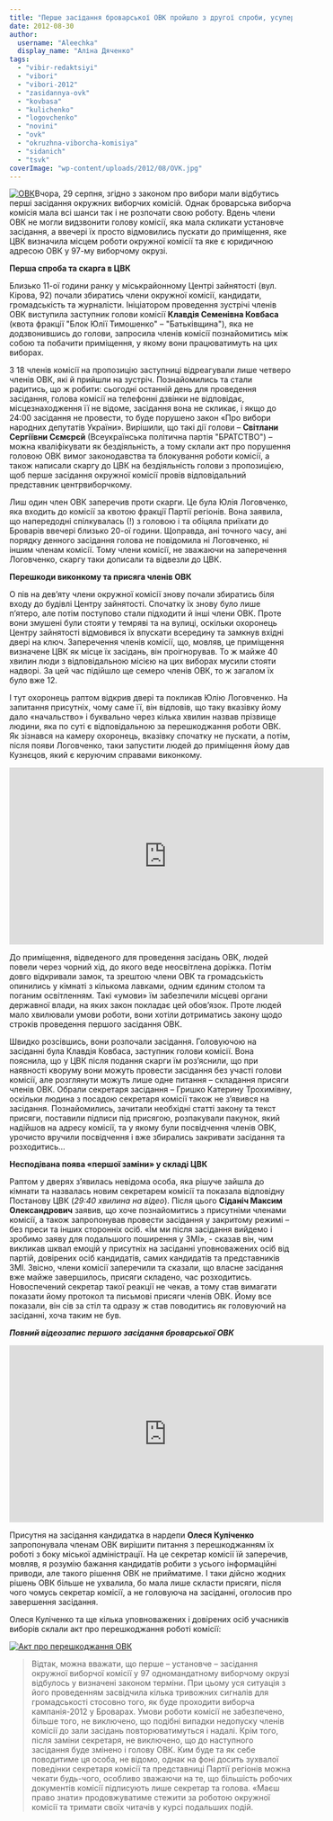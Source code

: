 ```yaml
---
title: "Перше засідання броварської ОВК пройшло з другої спроби, усупереч перешкодам влади та без голови"
date: 2012-08-30
author: 
  username: "Aleechka"
  display_name: "Аліна Дяченко"
tags: 
  - "vibir-redaktsiyi"
  - "vibori"
  - "vibori-2012"
  - "zasidannya-ovk"
  - "kovbasa"
  - "kulichenko"
  - "logovchenko"
  - "novini"
  - "ovk"
  - "okruzhna-viborcha-komisiya"
  - "sidanich"
  - "tsvk"
coverImage: "wp-content/uploads/2012/08/OVK.jpg"
---
```


[![](https://mpz.brovary.org/wp-content/uploads/2012/08/OVK.jpg "ОВК")](https://mpz.brovary.org/wp-content/uploads/2012/08/OVK.jpg)Вчора, 29 серпня, згідно з законом про вибори мали відбутись перші засідання окружних виборчих комісій. Однак броварська виборча комісія мала всі шанси так і не розпочати свою роботу. Вдень члени ОВК не могли видзвонити голову комісії, яка мала скликати установче засідання, а ввечері їх просто відмовились пускати до приміщення, яке ЦВК визначила місцем роботи окружної комісії та яке є юридичною адресою ОВК у 97-му виборчому окрузі.

**Перша спроба та скарга в ЦВК**

Близько 11-ої години ранку у міськрайонному Центрі зайнятості (вул. Кірова, 92) почали збиратись члени окружної комісії, кандидати, громадськість та журналісти. Ініціатором проведення зустрічі членів ОВК виступила заступник голови комісії **Клавдія Семенівна Ковбаса** (квота фракції "Блок Юлії Тимошенко" – "Батьківщина"), яка не додзвонившись до голови, запросила членів комісії познайомитись між собою та побачити приміщення, у якому вони працюватимуть на цих виборах.

З 18 членів комісії на пропозицію заступниці відреагували лише четверо членів ОВК, які й прийшли на зустріч. Познайомились та стали радитись, що ж робити: сьогодні останній день для проведення засідання, голова комісії на телефонні дзвінки не відповідає, місцезнаходження її не відоме, засідання вона не скликає, і якщо до 24:00 засідання не провести, то буде порушено закон «Про вибори народних депутатів України». Вирішили, що такі дії голови – **Світлани Сергіївни Сємєрєй** (Всеукраїнська політична партія "БРАТСТВО") – можна кваліфікувати як бездіяльність, а тому склали акт про порушення головою ОВК вимог законодавства та блокування роботи комісії, а також написали скаргу до ЦВК на бездіяльність голови з пропозицією, щоб перше засідання окружної комісії провів відповідальний представник центрвиборчкому.

Лиш один член ОВК заперечив проти скарги. Це була Юлія Логовченко, яка входить до комісії за квотою фракції Партії регіонів. Вона заявила, що напередодні спілкувалась (!) з головою і та обіцяла приїхати до Броварів ввечері близько 20-ої години. Щоправда, ані точного часу, ані порядку денного засідання голова не повідомила ні Логовченко, ні іншим членам комісії. Тому члени комісії, не зважаючи на заперечення Логовченко, скаргу таки дописали та відвезли до ЦВК.

**Перешкоди виконкому та присяга членів ОВК**

О пів на дев’яту члени окружної комісії знову почали збиратись біля входу до будівлі Центру зайнятості. Спочатку їх знову було лише п’ятеро, але потім поступово стали підходити й інші члени ОВК. Проте вони змушені були стояти у темряві та на вулиці, оскільки охоронець Центру зайнятості відмовився їх впускати всередину та замкнув вхідні двері на ключ. Заперечення членів комісії, що, мовляв, це приміщення визначене ЦВК як місце їх засідань, він проігнорував. То ж майже 40 хвилин люди з відповідальною місією на цих виборах мусили стояти надворі. За цей час підійшло ще семеро членів ОВК, то ж загалом їх було вже 12.

І тут охоронець раптом відкрив двері та покликав Юлію Логовченко. На запитання присутніх, чому саме її, він відповів, що таку вказівку йому дало «начальство» і буквально через кілька хвилин назвав прізвище людини, яка по суті є відповідальною за перешкоджання роботи ОВК. Як зізнався на камеру охоронець, вказівку спочатку не пускати, а потім, після появи Логовченко, таки запустити людей до приміщення йому дав Кузнєцов, який є керуючим справами виконкому.

<iframe src="http://www.youtube.com/embed/6s44eP9y3MU" frameborder="0" width="560" height="315"></iframe>

До приміщення, відведеного для проведення засідань ОВК, людей повели через чорний хід, до якого веде неосвітлена доріжка. Потім довго відкривали замок, та зрештою члени ОВК та громадськість опинились у кімнаті з кількома лавками, одним єдиним столом та поганим освітленням. Такі «умови» їм забезпечили місцеві органи державної влади, на яких закон покладає цей обов’язок. Проте людей мало хвилювали умови роботи, вони хотіли дотриматись закону щодо строків проведення першого засідання ОВК.

Швидко розсівшись, вони розпочали засідання. Головуючою на засіданні була Клавдія Ковбаса, заступник голови комісії. Вона пояснила, що у ЦВК після подання скарги їм роз’яснили, що при наявності кворуму вони можуть провести засідання без участі голови комісії, але розглянути можуть лише одне питання – складання присяги членів ОВК. Обрали секретаря засідання – Гришко Катерину Трохимівну, оскільки людина з посадою секретаря комісії також не з’явився на засідання. Познайомились, зачитали необхідні статті закону та текст присяги, поставили підписи під присягою, розпакували пакунок, який надійшов на адресу комісії, та у якому були посвідчення членів ОВК, урочисто вручили посвідчення і вже збирались закривати засідання та розходитись…

**Несподівана поява «першої заміни» у складі ЦВК**

Раптом у дверях з’явилась невідома особа, яка рішуче зайшла до кімнати та назвалась новим секретарем комісії та показала відповідну Постанову ЦВК (_29:40 хвилина на відео_). Після цього **Сіданіч Максим Олександрович** заявив, що хоче познайомитись з присутніми членами комісії, а також запропонував провести засідання у закритому режимі – без преси та інших сторонніх осіб. «Їм ми після засідання вийдемо і зробимо заяву для подальшого поширення у ЗМІ», - сказав він, чим викликав шквал емоцій у присутніх на засіданні уповноважених осіб від партій, довірених осіб кандидатів, самих кандидатів та представників ЗМІ. Звісно, члени комісії заперечили та сказали, що власне засідання вже майже завершилось, присяги складено, час розходитись. Новоспечений секретар такої реакції не чекав, а тому став вимагати показати йому протокол та письмові присяги членів ОВК. Йому все показали, він сів за стіл та одразу ж став поводитись як головуючий на засіданні, хоча таким не був.

_**Повний відеозапис першого засідання броварської ОВК**_

<iframe src="http://www.youtube.com/embed/stngTXHlBxU" frameborder="0" width="560" height="315"></iframe>

Присутня на засідання кандидатка в нардепи **Олеся Куліченко** запропонувала членам ОВК вирішити питання з перешкоджанням їх роботі з боку міської адміністрації. На це секретар комісії їй заперечив, мовляв, я розумію бажання кандидатів робити з усього інформаційні приводи, але такого рішення ОВК не прийматиме. І таки дійсно жодних рішень ОВК більше не ухвалила, бо мала лише скласти присяги, після чого чомусь секретар комісії, а не головуюча на засіданні, оголосив про завершення засідання.

Олеся Куліченко та ще кілька уповноважених і довірених осіб учасників виборів склали акт про перешкоджання роботі комісії:

[![](https://mpz.brovary.org/wp-content/uploads/2012/08/Akt-pro-pereshkodzhannya-OVK.jpg "Акт про перешкоджання ОВК")](https://mpz.brovary.org/wp-content/uploads/2012/08/Akt-pro-pereshkodzhannya-OVK.jpg)

> Відтак, можна вважати, що перше – установче – засідання окружної виборчої комісії у 97 одномандатному виборчому окрузі відбулось у визначені законом терміни. При цьому уся ситуація з його проведенням засвідчила кілька тривожних сигналів для громадськості стосовно того, як буде проходити виборча кампанія-2012 у Броварах. Умови роботи комісії не забезпечено, більше того, не виключено, що подібні випадки недопуску членів комісії до зали засідань повторюватимуться і надалі. Крім того, після заміни секретаря, не виключено, що до наступного засідання буде змінено і голову ОВК. Ким буде та як себе поводитиме ця особа, не відомо, однак на фоні досить зухвалої поведінки секретаря комісії та представниці Партії регіонів можна чекати будь-чого, особливо зважаючи на те, що більшість робочих документів комісії підписують лише секретар та голова. «Маєш право знати» продовжуватиме стежити за роботою окружної комісії та тримати своїх читачів у курсі подальших подій.
